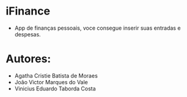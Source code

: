 # iFinance
- App de finanças pessoais, voce consegue inserir suas entradas e despesas.

# Autores:
- Agatha Cristie Batista de Moraes
- João Victor Marques do Vale
- Vinicius Eduardo Taborda Costa
